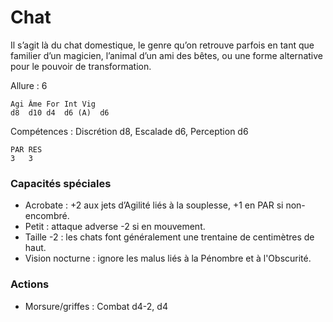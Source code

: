 # Chat
Il s’agit là du chat domestique, le genre qu’on retrouve parfois en tant que familier d’un magicien, l’animal d’un ami des bêtes, ou une forme alternative pour le pouvoir de transformation.

Allure : 6

	Agi	Âme	For	Int	Vig
	d8	d10	d4	d6 (A)	d6

Compétences : Discrétion d8, Escalade d6, Perception d6

	PAR RES
	3   3

### Capacités spéciales
- Acrobate : +2 aux jets d’Agilité liés à la souplesse, +1 en PAR si non-encombré.
- Petit : attaque adverse -2 si en mouvement.
- Taille -2 : les chats font généralement une trentaine de centimètres de haut.
- Vision nocturne : ignore les malus liés à la Pénombre et à l'Obscurité.

### Actions
- Morsure/griffes	: Combat d4-2, d4
